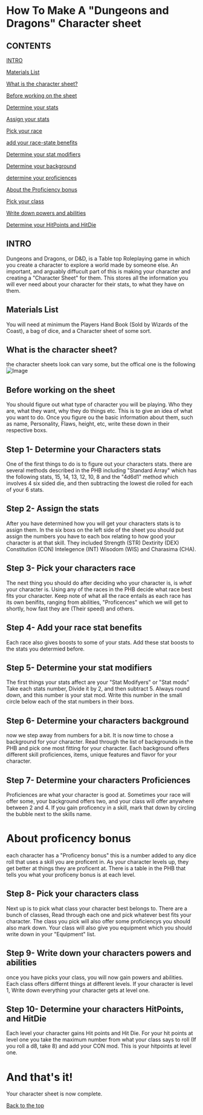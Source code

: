 # How To Make A "Dungeons and Dragons" Character sheet

## CONTENTS
[INTRO](https://github.com/Auleis/Project/blob/WIP/index.md#intro)

[Materials List](https://github.com/Auleis/Project/blob/WIP/index.md#Materials-List)

[What is the character sheet?](https://github.com/Auleis/Project/blob/WIP/index.md#what-is-the-character-sheet)

[Before working on the sheet](https://github.com/Auleis/Project/blob/WIP/index.md#before-working-on-the-sheet)

[Determine your stats](https://github.com/Auleis/Project/blob/WIP/index.md#step-1--determine-your-characters-stats)

[Assign your stats](https://github.com/Auleis/Project/blob/WIP/index.md#step-2--assign-the-stats)

[Pick your race](https://github.com/Auleis/Project/blob/WIP/index.md#step-3--pick-your-characters-race)

[add your race-state benefits](https://github.com/Auleis/Project/blob/WIP/index.md#step-4--add-your-race-stat-benefits)

[Determine your stat modifiers](https://github.com/Auleis/Project/blob/WIP/index.md#step-5--determine-your-stat-modifiers)

[Determine your background](https://github.com/Auleis/Project/blob/WIP/index.md#step-6--determine-your-characters-background)

[determine your proficiences](https://github.com/Auleis/Project/blob/WIP/index.md#step-7--determine-your-characters-proficiences)

[About the Proficiency bonus](https://github.com/Auleis/Project/blob/WIP/index.md#about-proficency-bonus)

[Pick your class](https://github.com/Auleis/Project/blob/WIP/index.md#step-8--pick-your-characters-class)

[Write down powers and abilities](https://github.com/Auleis/Project/blob/WIP/index.md#step-9--write-down-your-characters-powers-and-abilities)

[Determine your HitPoints and HitDie](https://github.com/Auleis/Project/blob/WIP/index.md#step-10--Determine-your-characters-hitpoints-and-hitdie)

## INTRO
Dungeons and Dragons, or D&D, is a Table top Roleplaying game in which you create a character to explore a world made by someone else. An important, and arguably diffucult part of this is making your character and creating a "Character Sheet" for them. This stores all the information you will ever need about your character for their stats, to what they have on them.

## Materials List
You will need at minimum the Players Hand Book (Sold by Wizards of the Coast), a bag of dice, and a Character sheet of some sort.

## What is the character sheet?
the character sheets look can vary some, but the offical one is the following
![Image](https://content.instructables.com/ORIG/F32/Y0FV/J8F5Q3W5/F32Y0FVJ8F5Q3W5.png?auto=webp&frame=1&width=1024&height=1024&fit=bounds&md=5a45ebe2850f9ab8d04792009d63d6a5)

## Before working on the sheet
You should figure out what type of character you will be playing. Who they are, what they want, why they do things etc. This is to give an idea of what you want to do.
Once you figure ou the basic information about them, such as name, Personality, Flaws, height, etc, write these down in their respective boxs.

## Step 1- Determine your Characters stats
One of the first things to do is to figure out your characters stats. there are several methods described in the PHB including "Standard Array" which has the following stats, 15, 14, 13, 12, 10, 8 and the "4d6d1" method which involves 4 six sided die, and then subtracting the lowest die rolled for each of your 6 stats.

## Step 2- Assign the stats
After you have determined how you will get your characters stats is to assign them. In the six boxs on the left side of the sheet you should put assign the numbers you have to each box relating to how good your character is at that skill. They included Strength (STR) Dextirity (DEX) Constitution (CON) Intelegence (INT) Wisodom (WIS) and Charasima (CHA).

## Step 3- Pick your characters race
The next thing you should do after deciding who your character is, is *what* your character is. Using any of the races in the PHB decide what race best fits your character. Keep note of what all the race entails as each race has its own benifits, ranging from abilities, "Proficences" which we will get to shortly, how fast they are (Their speed) and others. 

## Step 4- Add your race stat benefits
Each race also gives boosts to some of your stats. Add these stat boosts to the stats you determied before.

## Step 5- Determine your stat modifiers
The first things your stats affect are your "Stat Modifyers" or "Stat mods" Take each stats number, Divide it by 2, and then subtract 5. Always round down, and this number is your stat mod. Write this number in the small circle below each of the stat numbers in their boxs. 

## Step 6- Determine your characters background
now we step away from numbers for a bit. It is now time to chose a background for your character. Read through the list of backgrounds in the PHB and pick one most fitting for your character. Each background offers different skill proficiences, items, unique features and flavor for your character. 

## Step 7- Determine your characters Proficiences
Proficiences are what your character is good at. Sometimes your race will offer some, your background offers two, and your class will offer anywhere between 2 and 4. If you gain proficency in a skill, mark that down by circling the bubble next to the skills name. 

# About proficency bonus
each character has a "Proficency bonus" this is a number added to any dice roll that uses a skill you are proficent in. As your character levels up, they get better at things they are proficent at. There is a table in the PHB that tells you what your proficeny bonus is at each level. 

## Step 8- Pick your characters class
Next up is to pick what class your character best belongs to. There are a bunch of classes, Read through each one and pick whatever best fits your character. The class you pick will also offer some proficiencys you should also mark down. Your class will also give you equipment which you should write down in your "Equipment" list.

## Step 9- Write down your characters powers and abilities
once you have picks your class, you will now gain powers and abilities. Each class offers differnt things at different levels. If your character is level 1, Write down everything your character gets at level one. 

## Step 10- Determine your characters HitPoints, and HitDie
Each level your character gains Hit points and Hit Die. For your hit points at level one you take the maximum number from what your class says to roll (If you roll a d8, take 8) and add your CON mod. This is your hitpoints at level one.

# And that's it!
Your character sheet is now complete.

[Back to the top](https://github.com/Auleis/Project/blob/WIP/index.md#contents)
